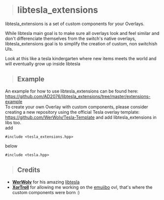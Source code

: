 > # libtesla_extensions

<p align="center">

libtesla_extensions is a set of custom components for your Overlays. 

While libtesla main goal is to make sure all overlays look and feel similar and don't differenciate themselves from the switch's native overlays, libtesla_extensions goal is to simplify the creation of custom, non switchish UIs.

Look at this like a tesla kindergarten where new items meets the world and will eventually grow up inside libtesla
</p>

> ## Example

An example for how to use libtesla_extensions can be found here: https://github.com/AD2076/libtesla_extensions/tree/master/extensions-example
<br>To create your own Overlay with custom components, please consider creating a new repository using the official Tesla overlay template: https://github.com/WerWolv/Tesla-Template and add libtesla_extensions in libs too.
<br>add

    #include <tesla_extensions.hpp>
below

    #include <tesla.hpp>

> ## Credits

- [**WerWolv**](https://github.com/WerWolv) for his amazing [libtesla](https://github.com/WerWolv/libtesla)
- [**XorTroll**](https://github.com/XorTroll) for allowing me working on the [emuiibo](https://github.com/XorTroll/emuiibo) ovl, that's where the custom components were born :)

